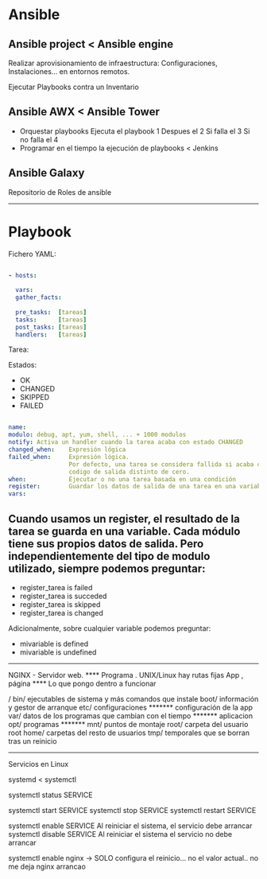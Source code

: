 # Ansible

## Ansible project < Ansible engine

Realizar aprovisionamiento de infraestructura: Configuraciones, Instalaciones... en entornos remotos.

Ejecutar Playbooks contra un Inventario

## Ansible AWX     < Ansible Tower

- Orquestar playbooks
      Ejecuta el playbook 1
        Despues el 2
            Si falla el 3
            Si no falla el 4
- Programar en el tiempo la ejecución de playbooks < Jenkins


## Ansible Galaxy

Repositorio de Roles de ansible

---

# Playbook

Fichero YAML:

```yaml

- hosts:
  
  vars:
  gather_facts:
  
  pre_tasks:  [tareas]
  tasks:      [tareas]
  post_tasks: [tareas]
  handlers:   [tareas]
```

Tarea:

Estados:
- OK
- CHANGED
- SKIPPED
- FAILED

```yaml

name: 
modulo: debug, apt, yum, shell, ... + 1000 modulos
notify: Activa un handler cuando la tarea acaba con estado CHANGED
changed_when:    Expresión lógica
failed_when:     Expresión lógica. 
                 Por defecto, una tarea se considera fallida si acaba con un 
                 codigo de salida distinto de cero.
when:            Ejecutar o no una tarea basada en una condición
register:        Guardar los datos de salida de una tarea en una variable 
vars:

```

Cuando usamos un register, el resultado de la tarea se guarda en una variable.
Cada módulo tiene sus propios datos de salida.
Pero independientemente del tipo de modulo utilizado, siempre podemos preguntar:
--------------------------------------------------------------------------------

- register_tarea is failed
- register_tarea is succeded
- register_tarea is skipped
- register_tarea is changed

Adicionalmente, sobre cualquier variable podemos preguntar:

- mivariable is defined
- mivariable is undefined

  
---

NGINX - Servidor web.    **** Programa . UNIX/Linux hay rutas fijas
App , página             **** Lo que pongo dentro a funcionar



/
    bin/        ejecutables de sistema y más comandos que instale
    boot/       información y gestor de arranque
    etc/        configuraciones                                         *******
                    configuración de la app
    var/        datos de los programas que cambian con el tiempo        *******
                    aplicacion
    opt/        programas                                               *******
    mnt/        puntos de montaje
    root/       carpeta del usuario root
    home/       carpetas del resto de usuarios
    tmp/        temporales que se borran tras un reinicio
    
    
---

Servicios en Linux

systemd < systemctl 

systemctl status SERVICE

systemctl start SERVICE
systemctl stop SERVICE
systemctl restart SERVICE

systemctl enable SERVICE            Al reiniciar el sistema, el servicio debe arrancar
systemctl disable SERVICE           Al reiniciar el sistema el servicio no debe arrancar


systemctl enable nginx -> SOLO configura el reinicio... no el valor actual.. no me deja nginx arrancao